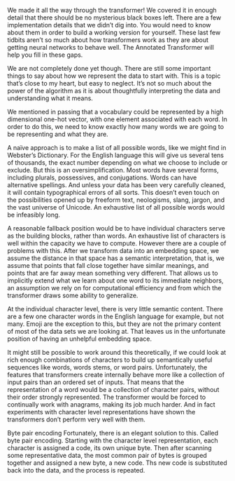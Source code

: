 We made it all the way through the transformer! We covered it in enough detail that there should be no mysterious black boxes left. There are a few implementation details that we didn’t dig into. You would need to know about them in order to build a working version for yourself. These last few tidbits aren’t so much about how transformers work as they are about getting neural networks to behave well. The Annotated Transformer will help you fill in these gaps.

We are not completely done yet though. There are still some important things to say about how we represent the data to start with. This is a topic that’s close to my heart, but easy to neglect. It’s not so much about the power of the algorithm as it is about thoughtfully interpreting the data and understanding what it means.

We mentioned in passing that a vocabulary could be represented by a high dimensional one-hot vector, with one element associated with each word. In order to do this, we need to know exactly how many words we are going to be representing and what they are.

A naïve approach is to make a list of all possible words, like we might find in Webster’s Dictionary. For the English language this will give us several tens of thousands, the exact number depending on what we choose to include or exclude. But this is an oversimplification. Most words have several forms, including plurals, possessives, and conjugations. Words can have alternative spellings. And unless your data has been very carefully cleaned, it will contain typographical errors of all sorts. This doesn’t even touch on the possibilities opened up by freeform text, neologisms, slang, jargon, and the vast universe of Unicode. An exhaustive list of all possible words would be infeasibly long.

A reasonable fallback position would be to have individual characters serve as the building blocks, rather than words. An exhaustive list of characters is well within the capacity we have to compute. However there are a couple of problems with this. After we transform data into an embedding space, we assume the distance in that space has a semantic interpretation, that is, we assume that points that fall close together have similar meanings, and points that are far away mean something very different. That allows us to implicitly extend what we learn about one word to its immediate neighbors, an assumption we rely on for computational efficiency and from which the transformer draws some ability to generalize.

At the individual character level, there is very little semantic content. There are a few one character words in the English language for example, but not many. Emoji are the exception to this, but they are not the primary content of most of the data sets we are looking at. That leaves us in the unfortunate position of having an unhelpful embedding space.

It might still be possible to work around this theoretically, if we could look at rich enough combinations of characters to build up semantically useful sequences like words, words stems, or word pairs. Unfortunately, the features that transformers create internally behave more like a collection of input pairs than an ordered set of inputs. That means that the representation of a word would be a collection of character pairs, without their order strongly represented. The transformer would be forced to continually work with anagrams, making its job much harder. And in fact experiments with character level representations have shown the transformers don’t perform very well with them.

Byte pair encoding
Fortunately, there is an elegant solution to this. Called byte pair encoding. Starting with the character level representation, each character is assigned a code, its own unique byte. Then after scanning some representative data, the most common pair of bytes is grouped together and assigned a new byte, a new code. Ths new code is substituted back into the data, and the process is repeated.

